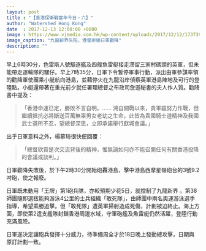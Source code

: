 ```yaml
---
layout: post
title : "【香港保衛戰當年今日・六】"
author: "Watershed Hong Kong"
date  : 2017-12-13 12:00:00 +0800
image : https://www.vjmedia.com.hk/wp-content/uploads/2017/12/12/173739/201712_Onthisday_6.jpg
image_caption: "九龍新界失陷，港督拒絕日軍勸降"
description: ""
---
```


早上6時30分，色雷斯人號驅逐艦及四艘魚雷艇接走滯留三家村碼頭的英軍，但未能帶走運輸隊的騾仔。早上7時35分，日軍下令暫停軍事行動，派出由軍參謀率領的勸降軍使團乘小艇航向港島，並藉停火在九龍沿岸偵察英軍港島陣地及可行的登陸點。小艇還帶著在重光前夕就任署理總督之布政司詹遜秘書的夫人作人質。勸降書中提及：

<!--more-->

> 「香港命運已定，勝敗不言自明。…… 溯自開戰以來，貴軍雖努力作戰，但繼續抵抗必將斷送百萬無辜男女老幼之生命，此皆為貴國騎士道精神及我國武士道所不忍，望總督深思，立即承諾舉行獻城會議。」

出乎日軍意料之外，楊慕琦很快便回覆：

> 「總督欣賞是次交流背後的精神，惟無論如何亦不能召開任何有關香港投降的會議或談判。」

日軍勸降失敗後，於下午2時30分開始砲轟港島，擊中港島西摩星嶺砲台的3號9.2吋砲，使之報廢。

日軍既未動用「王牌」第1砲兵隊，亦較預期少花5日，就控制了九龍新界 。第38師團隨即選拔能夠游泳4公里的士兵組織「敢死隊」，由師團中兩名奧運游泳選手指導，希望乘勝追擊。但「敢死隊」遭英軍掃射造成死傷，計劃被迫終止。海上方面，即使第2遣支艦隊封鎖香港周邊水域，守軍砲艦及魚雷艇仍然活躍，登陸行動充滿風險。

日軍遂決定讓砲兵發揮十分威力，待準備周全才於18日晚上發動總攻擊，日期與原訂計劃一致。

<!--END-->